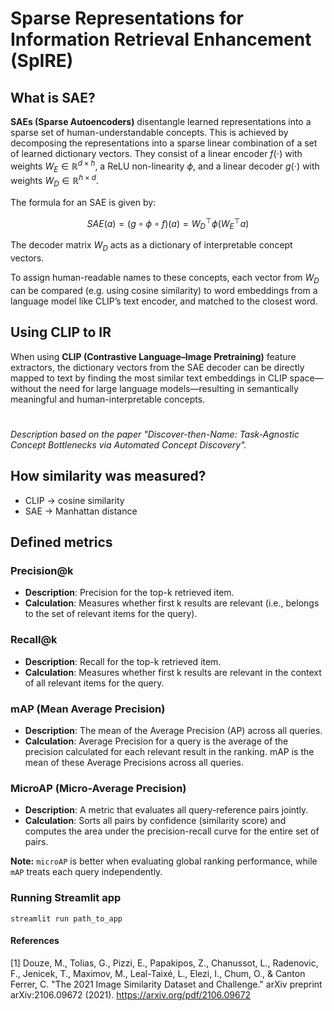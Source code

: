 # Sparse Representations for Information Retrieval Enhancement (SpIRE)
## What is SAE?

**SAEs (Sparse Autoencoders)** disentangle learned representations into a sparse set of human-understandable concepts. This is achieved by decomposing the representations into a sparse linear combination of a set of learned dictionary vectors. They consist of a linear encoder $f(\cdot)$ with weights $W_E \in \mathbb{R}^{d \times h}$, a ReLU non-linearity $\phi$, and a linear decoder $g(\cdot)$ with weights $W_D \in \mathbb{R}^{h \times d}$.

The formula for an SAE is given by:

$$
SAE(a) = (g \circ \phi \circ f)(a) = W_D^{\top}  \phi(W_E^{\top} a)
$$

The decoder matrix $W_D$ acts as a dictionary of interpretable concept vectors.

To assign human-readable names to these concepts, each vector from $W_D$ can be compared (e.g. using cosine similarity) to word embeddings from a language model like CLIP’s text encoder, and matched to the closest word.

## Using CLIP to IR 
When using **CLIP (Contrastive Language–Image Pretraining)**  feature extractors, the dictionary vectors from the SAE decoder can be directly mapped to text by finding the most similar text embeddings in CLIP space—without the need for large language models—resulting in semantically meaningful and human-interpretable concepts.
#
*Description based on the paper "Discover-then-Name: Task-Agnostic Concept Bottlenecks via Automated Concept Discovery".*

## How similarity was measured?
- CLIP $\rightarrow$ cosine similarity
- SAE $\rightarrow$ Manhattan distance

## Defined metrics

### Precision@k
- **Description**: Precision for the top-k retrieved item.
- **Calculation**: Measures whether first k results are relevant (i.e., belongs to the set of relevant items for the query).

### Recall@k
- **Description**: Recall for the top-k retrieved item.
- **Calculation**: Measures whether first k results are relevant in the context of all relevant items for the query.

### mAP (Mean Average Precision)
- **Description**: The mean of the Average Precision (AP) across all queries.
- **Calculation**: Average Precision for a query is the average of the precision calculated for each relevant result in the ranking. mAP is the mean of these Average Precisions across all queries.

### MicroAP (Micro-Average Precision)
- **Description**: A metric that evaluates all query-reference pairs jointly.
- **Calculation**: Sorts all pairs by confidence (similarity score) and computes the area under the precision-recall curve for the entire set of pairs.

**Note:** `microAP` is better when evaluating global ranking performance, while `mAP` treats each query independently.

### Running Streamlit app
```streamlit run path_to_app```

#### References
[1] Douze, M., Tolias, G., Pizzi, E., Papakipos, Z., Chanussot, L., Radenovic, F., Jenicek, T., Maximov, M., Leal-Taixé, L., Elezi, I., Chum, O., & Canton Ferrer, C. "The 2021 Image Similarity Dataset and Challenge." arXiv preprint arXiv:2106.09672 (2021). https://arxiv.org/pdf/2106.09672
